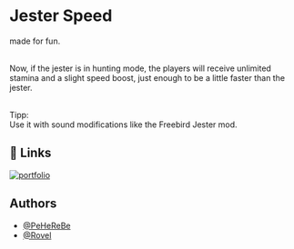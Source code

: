 
# Jester Speed

made for fun.

\
Now, if the jester is in hunting mode, the players will receive unlimited stamina and a slight speed boost, just enough to be a little faster than the jester.

\
Tipp:\
Use it with sound modifications like the Freebird Jester mod.


## 🔗 Links
[![portfolio](https://img.shields.io/badge/Discord-5865F2?style=for-the-badge&logo=discord&logoColor=white)](https://discord.gg/HpWG5puTBQ)

## Authors

- [@PeHeReBe](https://www.github.com/PeHeReBe)
- [@Rovel](https://github.com/Rojoad)


